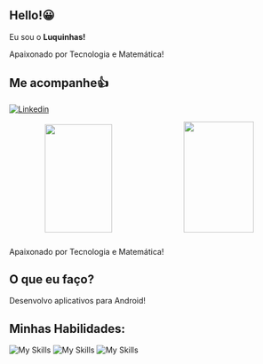 ## **Hello!😀**

Eu sou o **Luquinhas!**

Apaixonado por Tecnologia e Matemática!

## Me acompanhe👍
[![Linkedin](https://img.shields.io/badge/LinkedIn-0077B5?style=for-the-badge&logo=linkedin&logoColor=white)](https://www.linkedin.com/in/lucas-ferreira-ba6678297/)

<div align="center">  

  <img width="49%" height="195px" src="https://github-readme-stats.vercel.app/api?username=lucasferreira09&show_icons=true&theme=dark&icon_color=00CFF7FF&border_color=00CFF7FF)](https://github.com/lucasferreira09/github-readme-stats#gh-dark-mode-only">
  <img width="50%" height="200px" src="https://github-readme-stats.vercel.app/api/top-langs/?username=lucasferreira09&layout=compact&title_color=E9E1E1FF&icon_color=00CFF7FF&text_color=c9d1d9&bg_color=0d1117&">
</div>

###
Apaixonado por Tecnologia e Matemática!


## O que eu faço?
Desenvolvo aplicativos para Android!


## Minhas Habilidades:

![My Skills](https://img.shields.io/badge/Java-ED8B00?style=for-the-badge&logo=openjdk&logoColor=white)
![My Skills](https://img.shields.io/badge/Python-14354C?style=for-the-badge&logo=python&logoColor=white)
![My Skills](https://img.shields.io/badge/Android_Studio-3DDC84?style=for-the-badge&logo=android-studio&logoColor=white)


